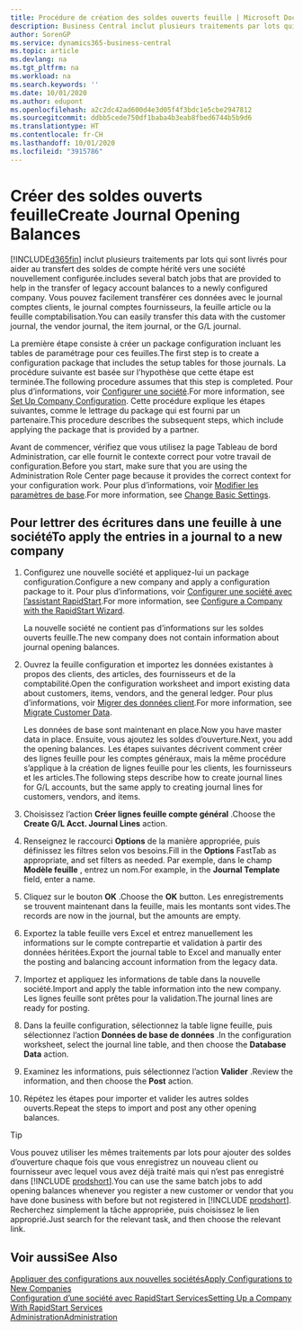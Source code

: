 ```yaml
---
title: Procédure de création des soldes ouverts feuille | Microsoft Docs
description: Business Central inclut plusieurs traitements par lots qui sont livrés pour aider au transfert des soldes de compte hérité vers une société nouvellement configurée. Vous pouvez facilement transférer ces données avec des validations de feuille.
author: SorenGP
ms.service: dynamics365-business-central
ms.topic: article
ms.devlang: na
ms.tgt_pltfrm: na
ms.workload: na
ms.search.keywords: ''
ms.date: 10/01/2020
ms.author: edupont
ms.openlocfilehash: a2c2dc42ad600d4e3d05f4f3bdc1e5cbe2947812
ms.sourcegitcommit: ddbb5cede750df1baba4b3eab8fbed6744b5b9d6
ms.translationtype: HT
ms.contentlocale: fr-CH
ms.lasthandoff: 10/01/2020
ms.locfileid: "3915786"
---
```

# <a name="create-journal-opening-balances"></a><span data-ttu-id="4fe02-104">Créer des soldes ouverts feuille</span><span class="sxs-lookup"><span data-stu-id="4fe02-104">Create Journal Opening Balances</span></span>

[!INCLUDE[d365fin](includes/d365fin_md.md)] <span data-ttu-id="4fe02-105">inclut plusieurs traitements par lots qui sont livrés pour aider au transfert des soldes de compte hérité vers une société nouvellement configurée.</span><span class="sxs-lookup"><span data-stu-id="4fe02-105">includes several batch jobs that are provided to help in the transfer of legacy account balances to a newly configured company.</span></span> <span data-ttu-id="4fe02-106">Vous pouvez facilement transférer ces données avec le journal comptes clients, le journal comptes fournisseurs, la feuille article ou la feuille comptabilisation.</span><span class="sxs-lookup"><span data-stu-id="4fe02-106">You can easily transfer this data with the customer journal, the vendor journal, the item journal, or the G/L journal.</span></span>

<span data-ttu-id="4fe02-107">La première étape consiste à créer un package configuration incluant les tables de paramétrage pour ces feuilles.</span><span class="sxs-lookup"><span data-stu-id="4fe02-107">The first step is to create a configuration package that includes the setup tables for those journals.</span></span> <span data-ttu-id="4fe02-108">La procédure suivante est basée sur l’hypothèse que cette étape est terminée.</span><span class="sxs-lookup"><span data-stu-id="4fe02-108">The following procedure assumes that this step is completed.</span></span> <span data-ttu-id="4fe02-109">Pour plus d’informations, voir [Configurer une société](admin-set-up-company-configuration.md).</span><span class="sxs-lookup"><span data-stu-id="4fe02-109">For more information, see [Set Up Company Configuration](admin-set-up-company-configuration.md).</span></span> <span data-ttu-id="4fe02-110">Cette procédure explique les étapes suivantes, comme le lettrage du package qui est fourni par un partenaire.</span><span class="sxs-lookup"><span data-stu-id="4fe02-110">This procedure describes the subsequent steps, which include applying the package that is provided by a partner.</span></span>  

<span data-ttu-id="4fe02-111">Avant de commencer, vérifiez que vous utilisez la page Tableau de bord Administration, car elle fournit le contexte correct pour votre travail de configuration.</span><span class="sxs-lookup"><span data-stu-id="4fe02-111">Before you start, make sure that you are using the Administration Role Center page because it provides the correct context for your configuration work.</span></span> <span data-ttu-id="4fe02-112">Pour plus d’informations, voir [Modifier les paramètres de base](ui-change-basic-settings.md).</span><span class="sxs-lookup"><span data-stu-id="4fe02-112">For more information, see [Change Basic Settings](ui-change-basic-settings.md).</span></span>

## <a name="to-apply-the-entries-in-a-journal-to-a-new-company"></a><span data-ttu-id="4fe02-113">Pour lettrer des écritures dans une feuille à une société</span><span class="sxs-lookup"><span data-stu-id="4fe02-113">To apply the entries in a journal to a new company</span></span>

1. <span data-ttu-id="4fe02-114">Configurez une nouvelle société et appliquez-lui un package configuration.</span><span class="sxs-lookup"><span data-stu-id="4fe02-114">Configure a new company and apply a configuration package to it.</span></span> <span data-ttu-id="4fe02-115">Pour plus d’informations, voir [Configurer une société avec l’assistant RapidStart](admin-how-to-configure-a-company-with-the-rapidstart-wizard.md).</span><span class="sxs-lookup"><span data-stu-id="4fe02-115">For more information, see [Configure a Company with the RapidStart Wizard](admin-how-to-configure-a-company-with-the-rapidstart-wizard.md).</span></span>  

    <span data-ttu-id="4fe02-116">La nouvelle société ne contient pas d’informations sur les soldes ouverts feuille.</span><span class="sxs-lookup"><span data-stu-id="4fe02-116">The new company does not contain information about journal opening balances.</span></span>  

2. <span data-ttu-id="4fe02-117">Ouvrez la feuille configuration et importez les données existantes à propos des clients, des articles, des fournisseurs et de la comptabilité.</span><span class="sxs-lookup"><span data-stu-id="4fe02-117">Open the configuration worksheet and import existing data about customers, items, vendors, and the general ledger.</span></span> <span data-ttu-id="4fe02-118">Pour plus d’informations, voir [Migrer des données client](admin-migrate-customer-data.md).</span><span class="sxs-lookup"><span data-stu-id="4fe02-118">For more information, see [Migrate Customer Data](admin-migrate-customer-data.md).</span></span>  

    <span data-ttu-id="4fe02-119">Les données de base sont maintenant en place.</span><span class="sxs-lookup"><span data-stu-id="4fe02-119">Now you have master data in place.</span></span> <span data-ttu-id="4fe02-120">Ensuite, vous ajoutez les soldes d’ouverture.</span><span class="sxs-lookup"><span data-stu-id="4fe02-120">Next, you add the opening balances.</span></span> <span data-ttu-id="4fe02-121">Les étapes suivantes décrivent comment créer des lignes feuille pour les comptes généraux, mais la même procédure s’applique à la création de lignes feuille pour les clients, les fournisseurs et les articles.</span><span class="sxs-lookup"><span data-stu-id="4fe02-121">The following steps describe how to create journal lines for G/L accounts, but the same apply to creating journal lines for customers, vendors, and items.</span></span>  
3. <span data-ttu-id="4fe02-122">Choisissez l’action **Créer lignes feuille compte général** .</span><span class="sxs-lookup"><span data-stu-id="4fe02-122">Choose the **Create G/L Acct. Journal Lines** action.</span></span>  
4. <span data-ttu-id="4fe02-123">Renseignez le raccourci **Options** de la manière appropriée, puis définissez les filtres selon vos besoins.</span><span class="sxs-lookup"><span data-stu-id="4fe02-123">Fill in the **Options** FastTab as appropriate, and set filters as needed.</span></span> <span data-ttu-id="4fe02-124">Par exemple, dans le champ **Modèle feuille** , entrez un nom.</span><span class="sxs-lookup"><span data-stu-id="4fe02-124">For example, in the **Journal Template** field, enter a name.</span></span>  
5. <span data-ttu-id="4fe02-125">Cliquez sur le bouton **OK** .</span><span class="sxs-lookup"><span data-stu-id="4fe02-125">Choose the **OK** button.</span></span> <span data-ttu-id="4fe02-126">Les enregistrements se trouvent maintenant dans la feuille, mais les montants sont vides.</span><span class="sxs-lookup"><span data-stu-id="4fe02-126">The records are now in the journal, but the amounts are empty.</span></span>  
6. <span data-ttu-id="4fe02-127">Exportez la table feuille vers Excel et entrez manuellement les informations sur le compte contrepartie et validation à partir des données héritées.</span><span class="sxs-lookup"><span data-stu-id="4fe02-127">Export the journal table to Excel and manually enter the posting and balancing account information from the legacy data.</span></span>
7. <span data-ttu-id="4fe02-128">Importez et appliquez les informations de table dans la nouvelle société.</span><span class="sxs-lookup"><span data-stu-id="4fe02-128">Import and apply the table information into the new company.</span></span> <span data-ttu-id="4fe02-129">Les lignes feuille sont prêtes pour la validation.</span><span class="sxs-lookup"><span data-stu-id="4fe02-129">The journal lines are ready for posting.</span></span>  
8. <span data-ttu-id="4fe02-130">Dans la feuille configuration, sélectionnez la table ligne feuille, puis sélectionnez l’action **Données de base de données** .</span><span class="sxs-lookup"><span data-stu-id="4fe02-130">In the configuration worksheet, select the journal line table, and then choose the **Database Data** action.</span></span>  
9. <span data-ttu-id="4fe02-131">Examinez les informations, puis sélectionnez l’action **Valider** .</span><span class="sxs-lookup"><span data-stu-id="4fe02-131">Review the information, and then choose the **Post** action.</span></span>  
10. <span data-ttu-id="4fe02-132">Répétez les étapes pour importer et valider les autres soldes ouverts.</span><span class="sxs-lookup"><span data-stu-id="4fe02-132">Repeat the steps to import and post any other opening balances.</span></span>  

> [!TIP]
> <span data-ttu-id="4fe02-133">Vous pouvez utiliser les mêmes traitements par lots pour ajouter des soldes d’ouverture chaque fois que vous enregistrez un nouveau client ou fournisseur avec lequel vous avez déjà traité mais qui n’est pas enregistré dans [!INCLUDE [prodshort](includes/prodshort.md)].</span><span class="sxs-lookup"><span data-stu-id="4fe02-133">You can use the same batch jobs to add opening balances whenever you register a new customer or vendor that you have done business with before but not registered in [!INCLUDE [prodshort](includes/prodshort.md)].</span></span> <span data-ttu-id="4fe02-134">Recherchez simplement la tâche appropriée, puis choisissez le lien approprié.</span><span class="sxs-lookup"><span data-stu-id="4fe02-134">Just search for the relevant task, and then choose the relevant link.</span></span>

## <a name="see-also"></a><span data-ttu-id="4fe02-135">Voir aussi</span><span class="sxs-lookup"><span data-stu-id="4fe02-135">See Also</span></span>

[<span data-ttu-id="4fe02-136">Appliquer des configurations aux nouvelles sociétés</span><span class="sxs-lookup"><span data-stu-id="4fe02-136">Apply Configurations to New Companies</span></span>](admin-apply-configuration-to-new-companies.md)  
[<span data-ttu-id="4fe02-137">Configuration d’une société avec RapidStart Services</span><span class="sxs-lookup"><span data-stu-id="4fe02-137">Setting Up a Company With RapidStart Services</span></span>](admin-set-up-a-company-with-rapidstart.md)  
[<span data-ttu-id="4fe02-138">Administration</span><span class="sxs-lookup"><span data-stu-id="4fe02-138">Administration</span></span>](admin-setup-and-administration.md)  
